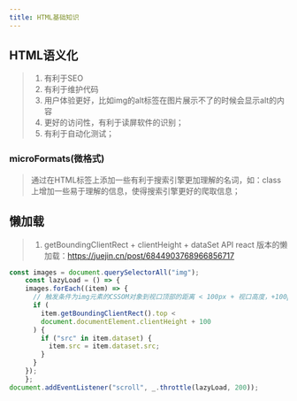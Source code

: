 ```yaml
---
title: HTML基础知识
---
```


## HTML语义化
> 1. 有利于SEO
> 2. 有利于维护代码
> 3. 用户体验更好，比如img的alt标签在图片展示不了的时候会显示alt的内容
> 4. 更好的访问性，有利于读屏软件的识别；
> 5. 有利于自动化测试；

### microFormats(微格式)
> 通过在HTML标签上添加一些有利于搜索引擎更加理解的名词，如：class上增加一些易于理解的信息，使得搜索引擎更好的爬取信息；

## 懒加载
> 1. getBoundingClientRect + clientHeight + dataSet API
> react 版本的懒加载：https://juejin.cn/post/6844903768966856717
```javascript
const images = document.querySelectorAll("img");
    const lazyLoad = () => {
    images.forEach((item) => {
      // 触发条件为img元素的CSSOM对象到视口顶部的距离 < 100px + 视口高度，+100px为了提前触发图片加载
      if (
        item.getBoundingClientRect().top <
        document.documentElement.clientHeight + 100
      ) {
        if ("src" in item.dataset) {
          item.src = item.dataset.src;
        }
      }
    });
    };
document.addEventListener("scroll", _.throttle(lazyLoad, 200));
```
